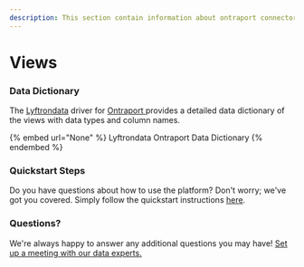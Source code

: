 ```yaml
---
description: This section contain information about ontraport connector views information
---
```


# Views

### Data Dictionary

The [Lyftrondata](https://www.lyftrondata.com/) driver for [Ontraport](https://www.lyftrondata.com/integration/sales-analytics/ontraport//)[ ](https://www.lyftrondata.com/integration/ontraport/)provides a detailed data dictionary of the views with data types and column names.

{% embed url="None" %}
Lyftrondata Ontraport Data Dictionary
{% endembed %}

### Quickstart Steps

Do you have questions about how to use the platform? Don't worry; we've got you covered. Simply follow the quickstart instructions [here](../README.md).

### Questions? <a href="#questions" id="questions"></a>

We're always happy to answer any additional questions you may have! [Set up a meeting with our data experts.](https://www.lyftrondata.com/book-a-meeting/)


